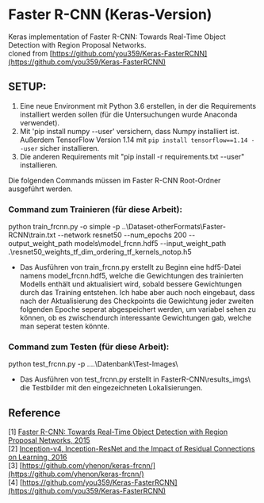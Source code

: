 # Faster R-CNN (Keras-Version)
Keras implementation of Faster R-CNN: Towards Real-Time Object Detection with Region Proposal Networks.<br/>
cloned from [https://github.com/you359/Keras-FasterRCNN](https://github.com/you359/Keras-FasterRCNN)

## SETUP:

1) Eine neue Environment mit Python 3.6 erstellen, in der die Requirements installiert werden sollen (für die Untersuchungen wurde Anaconda verwendet).
2) Mit 'pip install numpy --user' versichern, dass Numpy installiert ist. Außerdem TensorFlow Version 1.14 mit ```pip install tensorflow==1.14 --user``` sicher installieren.
3) Die anderen Requirements mit "pip install -r requirements.txt --user" installieren.

Die folgenden Commands müssen im Faster R-CNN Root-Ordner ausgeführt werden.

### Command zum Trainieren (für diese Arbeit):
python train_frcnn.py -o simple -p ..\Dataset-otherFormats\Faster-RCNN\train.txt --network resnet50 --num_epochs 200 --output_weight_path models\model_frcnn.hdf5 --input_weight_path .\resnet50_weights_tf_dim_ordering_tf_kernels_notop.h5

- Das Ausführen von train_frcnn.py erstellt zu Beginn eine hdf5-Datei namens model_frcnn.hdf5, welche die Gewichtungen des trainierten Modells enthält und aktualisiert wird, sobald bessere Gewichtungen durch das Training entstehen. Ich habe aber auch noch eingebaut, dass nach der Aktualisierung des Checkpoints die Gewichtung jeder zweiten folgenden Epoche seperat abgespeichert werden, um variabel sehen zu können, ob es zwischendurch interessante Gewichtungen gab, welche man seperat testen könnte.

### Command zum Testen (für diese Arbeit):
python test_frcnn.py -p ..\..\Datenbank\Test-Images\ 

- Das Ausführen von test_frcnn.py erstellt in FasterR-CNN\results_imgs\ die Testbilder mit den eingezeichneten Lokalisierungen.

## Reference
[1] [Faster R-CNN: Towards Real-Time Object Detection with Region Proposal Networks, 2015](https://arxiv.org/pdf/1506.01497.pdf) <br/>
[2] [Inception-v4, Inception-ResNet and the Impact of Residual Connections on Learning, 2016](https://arxiv.org/pdf/1602.07261.pdf) <br/>
[3] [https://github.com/yhenon/keras-frcnn/](https://github.com/yhenon/keras-frcnn/)<br>
[4] [https://github.com/you359/Keras-FasterRCNN](https://github.com/you359/Keras-FasterRCNN)
